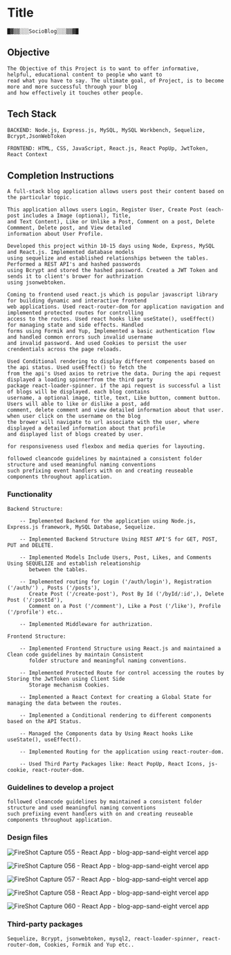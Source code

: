 # Title

    █▓▒▒░░░SocioBlog░░░▒▒▓█

## Objective

    The Objective of this Project is to want to offer informative, helpful, educational content to people who want to 
    read what you have to say. The ultimate goal, of Project, is to become more and more successful through your blog 
    and how effectively it touches other people.

## Tech Stack

    BACKEND: 𝙽𝚘𝚍𝚎.𝚓𝚜, 𝙴𝚡𝚙𝚛𝚎𝚜𝚜.𝚓𝚜, 𝙼𝚢𝚂𝚀𝙻, 𝙼𝚢𝚂𝚀𝙻 𝚆𝚘𝚛𝚔𝚋𝚎𝚗𝚌𝚑, 𝚂𝚎𝚚𝚞𝚎𝚕𝚒𝚣𝚎, 𝙱𝚌𝚛𝚢𝚙𝚝,𝙹𝚜𝚘𝚗𝚆𝚎𝚋𝚃𝚘𝚔𝚎𝚗

    FRONTEND: 𝙷𝚃𝙼𝙻, 𝙲𝚂𝚂, 𝙹𝚊𝚟𝚊𝚂𝚌𝚛𝚒𝚙𝚝, 𝚁𝚎𝚊𝚌𝚝.𝚓𝚜, 𝚁𝚎𝚊𝚌𝚝 𝙿𝚘𝚙𝚄𝚙, 𝙹𝚠𝚝𝚃𝚘𝚔𝚎𝚗, 𝚁𝚎𝚊𝚌𝚝 𝙲𝚘𝚗𝚝𝚎𝚡𝚝

## Completion Instructions 

    A full-stack blog application allows users post their content based on the particular topic.

    This application allows users Login, Register User, Create Post (each-post includes a Image (optional), Title, 
    and Text Content), Like or Unlike a Post, Comment on a post, Delete Commment, Delete post, and View detailed 
    information about User Profile.

    Developed this project within 10-15 days using Node, Express, MySQL and React.js. Implemented database models 
    using sequelize and established relationships between the tables. Performed a REST API's and hashed passwords 
    using Bcrypt and stored the hashed password. Created a JWT Token and sends it to client's brower for authrization 
    using jsonwebtoken. 

    Coming to frontend used react.js which is popular javascript library for building dynamic and interactive frontend
    web applications. Used react-router-dom for application navigation and implemented protected routes for controlling
    access to the routes. Used react hooks like useState(), useEffect() for managing state and side effects. Handled 
    forms using Formik and Yup, Implemented a basic authentication flow and handled common errors such invalid username
    and invalid password. And used Cookies to persist the user crendentials across the page reloads.

    Used Conditional rendering to display different compenents based on the api status. Used useEffect() to fetch the 
    from the api's Used axios to retrive the data. During the api request displayed a loading spinnerfrom the third party 
    package react-loader-spinner. if the api request is successful a list of blogs will be displayed. each blog contains 
    username, a optional image, title, text, Like button, comment button. Users will able to like or dislike a post, add 
    comment, delete comment and view detailed information about that user. when user click on the username on the blog 
    the brower will navigate to url associate with the user, where displayed a detailed information about that profile 
    and displayed list of blogs created by user.

    for responsiveness used flexbox and media queries for layouting.

    followed cleancode guidelines by maintained a consistent folder structure and used meaningful naming conventions 
    such prefixing event handlers with on and creating reuseable components throughout application.


### Functionality 
    Backend Structure: 

        -- Implemented Backend for the application using Node.js, Express.js framework, MySQL Database, Sequelize. 

        -- Implemented Backend Structure Using REST API'S for GET, POST, PUT and DELETE. 

        -- Implemented Models Include Users, Post, Likes, and Comments Using SEQUELIZE and establish releationship 
           between the tables. 

        -- Implemented routing for Login ('/auth/login'), Registration ('/auth/') , Posts ('/posts'), 
           Create Post ('/create-post'), Post By Id ('/byId/:id',), Delete Post ('/:postId'), 
           Comment on a Post ('/comment'), Like a Post ('/like'), Profile ('/profile') etc..

        -- Implemented Middleware for authrization.

    Frontend Structure: 

        -- Implemented Frontend Structure using React.js and maintained a Clean code guidelines by maintain Consistent
           folder structure and meaningful naming conventions.
        
        -- Implemented Protected Route for control accessing the routes by Storing the JwtToken using Client Side 
           Storage mechanism Cookies.

        -- Implemented a React Context for creating a Global State for managing the data between the routes.

        -- Implemented a Conditional rendering to different components based on the API Status.

        -- Managed the Components data by Using React hooks Like useState(), useEffect().

        -- Implemented Routing for the application using react-router-dom.

        -- Used Third Party Packages like: React PopUp, React Icons, js-cookie, react-router-dom.


### Guidelines to develop a project

    followed cleancode guidelines by maintained a consistent folder structure and used meaningful naming conventions 
    such prefixing event handlers with on and creating reuseable components throughout application.


### Design files

![FireShot Capture 055 - React App - blog-app-sand-eight vercel app](https://github.com/j-swaroop/full-stack-blog/assets/133971855/bfa45881-1164-4a05-8618-a071dfc479e0)

![FireShot Capture 056 - React App - blog-app-sand-eight vercel app](https://github.com/j-swaroop/full-stack-blog/assets/133971855/bfb08035-fa3f-47b8-9186-bfbd71505009)

![FireShot Capture 057 - React App - blog-app-sand-eight vercel app](https://github.com/j-swaroop/full-stack-blog/assets/133971855/e77d739b-d442-4013-92da-5d18e7561f43)

![FireShot Capture 058 - React App - blog-app-sand-eight vercel app](https://github.com/j-swaroop/full-stack-blog/assets/133971855/6a3fa9a6-d9b4-411a-bcab-600452cec6bf)

![FireShot Capture 060 - React App - blog-app-sand-eight vercel app](https://github.com/j-swaroop/full-stack-blog/assets/133971855/56f64799-68fa-4197-b514-28228a2c840d)


### Third-party packages

    Sequelize, Bcrypt, jsonwebtoken, mysql2, react-loader-spinner, react-router-dom, Cookies, Formik and Yup etc..

